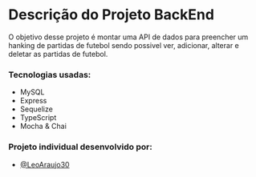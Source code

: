<h1>Descrição do Projeto BackEnd</h1>

<p>O objetivo desse projeto é montar uma API de dados para preencher um hanking de partidas de futebol sendo possivel ver, adicionar, alterar e deletar as partidas de futebol.</p>

<h3>Tecnologias usadas:</h3>

- MySQL
- Express
- Sequelize
- TypeScript
- Mocha & Chai

<h3>Projeto individual desenvolvido por:</h3>

- [@LeoAraujo30](https://github.com/LeoAraujo30)
